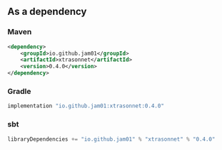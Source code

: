 ## As a dependency

### Maven

``` xml
<dependency>
    <groupId>io.github.jam01</groupId>
    <artifactId>xtrasonnet</artifactId>
    <version>0.4.0</version>
</dependency>
```

### Gradle
``` groovy
implementation "io.github.jam01:xtrasonnet:0.4.0"
```

### sbt
``` groovy
libraryDependencies += "io.github.jam01" % "xtrasonnet" % "0.4.0"
```

[//]: # ()
[//]: # (## Standalone)

[//]: # ()
[//]: # (Download the [xtrasonnet executable]&#40;https://github.com/jam01/xtrasonnet/releases/0.4.0/xtr.bin&#41;)
